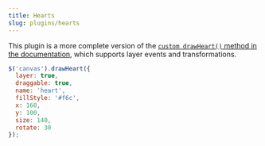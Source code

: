 ```yaml
---
title: Hearts
slug: plugins/hearts
---
```


This plugin is a more complete version of the [`custom drawHeart()` method in the documentation](/jcanvas/docs/extending/), which supports layer events and transformations.

```js
$('canvas').drawHeart({
  layer: true,
  draggable: true,
  name: 'heart',
  fillStyle: '#f6c',
  x: 160,
  y: 100,
  size: 140,
  rotate: 30
});
```
